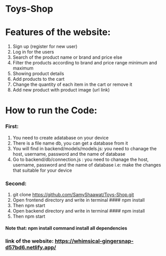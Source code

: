 # Toys-Shop
# Features of the website:
1.	Sign up (register for new user)
2.	Log in for the users
3.	Search of the product name or brand and price else
4.	Filter the products according to brand and price range minimum and maximum
5.	Showing product details 
6.	Add products to the cart
7.	Change the quantity of each item in the cart or remove it
8.	Add new product with product image (url link)


# How to run the Code: 
### First:
  1. You need to create adatabase on your device 
  2. There is a file name db, you can get a database from it
  3. You will find in backend/models/models.js: you need to chanage the host, username, password and the name of database
  4. Go to backend/db/connection.js : you need to chanage the host, username, password and the name of database
i.e:  make the changes that suitable for your device 


### Second:
  1. git clone https://github.com/SamyShaawat/Toys-Shop.git
  2. Open frontend directory and write in terminal #### npm install 
  3. Then npm start 
  4. Open backend directory and write in terminal #### npm install 
  5. Then npm start 
#### Note that: npm install command install  all dependencies 



### link of the website: https://whimsical-gingersnap-d57bd6.netlify.app/



